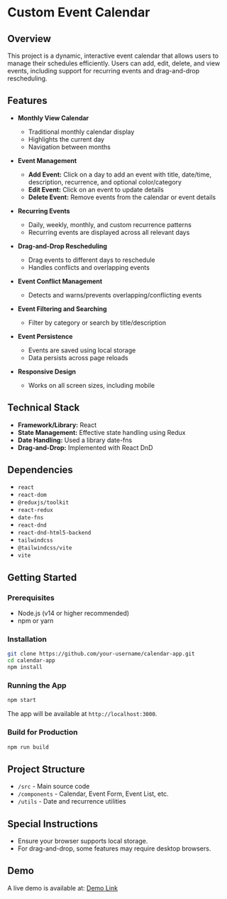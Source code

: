 # Custom Event Calendar

## Overview

This project is a dynamic, interactive event calendar that allows users to manage their schedules efficiently. Users can add, edit, delete, and view events, including support for recurring events and drag-and-drop rescheduling.

## Features

- **Monthly View Calendar**
  - Traditional monthly calendar display
  - Highlights the current day
  - Navigation between months

- **Event Management**
  - **Add Event:** Click on a day to add an event with title, date/time, description, recurrence, and optional color/category
  - **Edit Event:** Click on an event to update details
  - **Delete Event:** Remove events from the calendar or event details

- **Recurring Events**
  - Daily, weekly, monthly, and custom recurrence patterns
  - Recurring events are displayed across all relevant days

- **Drag-and-Drop Rescheduling**
  - Drag events to different days to reschedule
  - Handles conflicts and overlapping events

- **Event Conflict Management**
  - Detects and warns/prevents overlapping/conflicting events

- **Event Filtering and Searching**
  - Filter by category or search by title/description

- **Event Persistence**
  - Events are saved using local storage 
  - Data persists across page reloads

- **Responsive Design**
  - Works on all screen sizes, including mobile

## Technical Stack

- **Framework/Library:** React
- **State Management:** Effective state handling using Redux
- **Date Handling:** Used a library date-fns
- **Drag-and-Drop:** Implemented with React DnD

## Dependencies

- `react`
- `react-dom`
- `@reduxjs/toolkit`
- `react-redux`
- `date-fns`
- `react-dnd`
- `react-dnd-html5-backend`
- `tailwindcss`
- `@tailwindcss/vite`
- `vite`

## Getting Started

### Prerequisites

- Node.js (v14 or higher recommended)
- npm or yarn

### Installation

```bash
git clone https://github.com/your-username/calendar-app.git
cd calendar-app
npm install
```

### Running the App

```bash
npm start
```

The app will be available at `http://localhost:3000`.

### Build for Production

```bash
npm run build
```

## Project Structure

- `/src` - Main source code
- `/components` - Calendar, Event Form, Event List, etc.
- `/utils` - Date and recurrence utilities

## Special Instructions

- Ensure your browser supports local storage.
- For drag-and-drop, some features may require desktop browsers.

## Demo

A live demo is available at: [Demo Link](https://your-demo-link.com)

